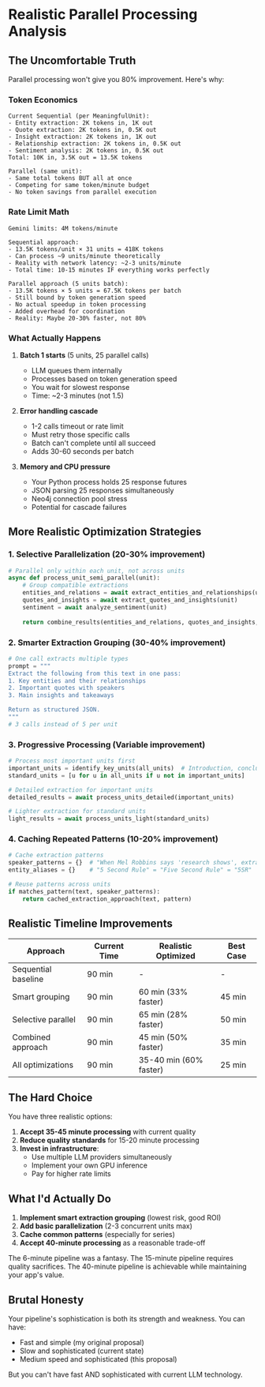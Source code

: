 # Realistic Parallel Processing Analysis

## The Uncomfortable Truth

Parallel processing won't give you 80% improvement. Here's why:

### Token Economics

```
Current Sequential (per MeaningfulUnit):
- Entity extraction: 2K tokens in, 1K out
- Quote extraction: 2K tokens in, 0.5K out  
- Insight extraction: 2K tokens in, 1K out
- Relationship extraction: 2K tokens in, 0.5K out
- Sentiment analysis: 2K tokens in, 0.5K out
Total: 10K in, 3.5K out = 13.5K tokens

Parallel (same unit):
- Same total tokens BUT all at once
- Competing for same token/minute budget
- No token savings from parallel execution
```

### Rate Limit Math

```
Gemini limits: 4M tokens/minute

Sequential approach:
- 13.5K tokens/unit × 31 units = 418K tokens
- Can process ~9 units/minute theoretically
- Reality with network latency: ~2-3 units/minute
- Total time: 10-15 minutes IF everything works perfectly

Parallel approach (5 units batch):
- 13.5K tokens × 5 units = 67.5K tokens per batch
- Still bound by token generation speed
- No actual speedup in token processing
- Added overhead for coordination
- Reality: Maybe 20-30% faster, not 80%
```

### What Actually Happens

1. **Batch 1 starts** (5 units, 25 parallel calls)
   - LLM queues them internally
   - Processes based on token generation speed
   - You wait for slowest response
   - Time: ~2-3 minutes (not 1.5)

2. **Error handling cascade**
   - 1-2 calls timeout or rate limit
   - Must retry those specific calls
   - Batch can't complete until all succeed
   - Adds 30-60 seconds per batch

3. **Memory and CPU pressure**
   - Your Python process holds 25 response futures
   - JSON parsing 25 responses simultaneously
   - Neo4j connection pool stress
   - Potential for cascade failures

## More Realistic Optimization Strategies

### 1. Selective Parallelization (20-30% improvement)
```python
# Parallel only within each unit, not across units
async def process_unit_semi_parallel(unit):
    # Group compatible extractions
    entities_and_relations = await extract_entities_and_relationships(unit)
    quotes_and_insights = await extract_quotes_and_insights(unit)
    sentiment = await analyze_sentiment(unit)
    
    return combine_results(entities_and_relations, quotes_and_insights, sentiment)
```

### 2. Smarter Extraction Grouping (30-40% improvement)
```python
# One call extracts multiple types
prompt = """
Extract the following from this text in one pass:
1. Key entities and their relationships
2. Important quotes with speakers
3. Main insights and takeaways

Return as structured JSON.
"""
# 3 calls instead of 5 per unit
```

### 3. Progressive Processing (Variable improvement)
```python
# Process most important units first
important_units = identify_key_units(all_units)  # Introduction, conclusions, key moments
standard_units = [u for u in all_units if u not in important_units]

# Detailed extraction for important units
detailed_results = await process_units_detailed(important_units)

# Lighter extraction for standard units  
light_results = await process_units_light(standard_units)
```

### 4. Caching Repeated Patterns (10-20% improvement)
```python
# Cache extraction patterns
speaker_patterns = {}  # "When Mel Robbins says 'research shows', extract as insight"
entity_aliases = {}    # "5 Second Rule" = "Five Second Rule" = "5SR"

# Reuse patterns across units
if matches_pattern(text, speaker_patterns):
    return cached_extraction_approach(text, pattern)
```

## Realistic Timeline Improvements

| Approach | Current Time | Realistic Optimized | Best Case |
|----------|--------------|-------------------|-----------|
| Sequential baseline | 90 min | - | - |
| Smart grouping | 90 min | 60 min (33% faster) | 45 min |
| Selective parallel | 90 min | 65 min (28% faster) | 50 min |
| Combined approach | 90 min | 45 min (50% faster) | 35 min |
| All optimizations | 90 min | 35-40 min (60% faster) | 25 min |

## The Hard Choice

You have three realistic options:

1. **Accept 35-45 minute processing** with current quality
2. **Reduce quality standards** for 15-20 minute processing  
3. **Invest in infrastructure**:
   - Use multiple LLM providers simultaneously
   - Implement your own GPU inference
   - Pay for higher rate limits

## What I'd Actually Do

1. **Implement smart extraction grouping** (lowest risk, good ROI)
2. **Add basic parallelization** (2-3 concurrent units max)
3. **Cache common patterns** (especially for series)
4. **Accept 40-minute processing** as a reasonable trade-off

The 6-minute pipeline was a fantasy. The 15-minute pipeline requires quality sacrifices. The 40-minute pipeline is achievable while maintaining your app's value.

## Brutal Honesty

Your pipeline's sophistication is both its strength and weakness. You can have:
- Fast and simple (my original proposal)
- Slow and sophisticated (current state)
- Medium speed and sophisticated (this proposal)

But you can't have fast AND sophisticated with current LLM technology.